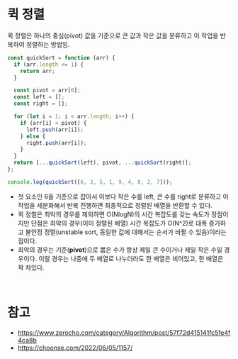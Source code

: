 # 퀵 정렬

퀵 정렬은 하나의 중심(pivot) 값을 기준으로 큰 값과 작은 값을 분류하고 이 작업을 반복하여 정렬하는 방법임.

```jsx
const quickSort = function (arr) {
  if (arr.length <= 1) {
    return arr;
  }

  const pivot = arr[0];
  const left = [];
  const right = [];

  for (let i = 1; i < arr.length; i++) {
    if (arr[i] < pivot) {
      left.push(arr[i]);
    } else {
      right.push(arr[i]);
    }
  }
  return [...quickSort(left), pivot, ...quickSort(right)];
};

console.log(quickSort([6, 3, 5, 1, 9, 4, 8, 2, 7]));
```

- 첫 요소인 6을 기준으로 잡아서 이보다 작은 수를 left, 큰 수를 right로 분류하고 이 작업을 세분화해서 반복 진행하면 최종적으로 정렬된 배열을 반환할 수 있다.
- 퀵 정렬은 최악의 경우를 제외하면 O(NlogN)의 시간 복잡도를 갖는 속도가 장점이지만 단점은 최악의 경우(이미 정렬된 배열) 시간 복잡도가 O(N^2)로 대폭 증가하고 불안정 정렬(unstable sort, 동일한 값에 대해서는 순서가 바뀔 수 있음)이라는 점이다.
- 최악의 경우는 기준(**pivot**)으로 뽑은 수가 항상 제일 큰 수이거나 제일 작은 수일 경우이다. 이럴 경우는 나중에 두 배열로 나누더라도 한 배열은 비어있고, 한 배열은 꽉 차있다.

<br>

# 참고

- https://www.zerocho.com/category/Algorithm/post/57f72d415141fc5fe4f4ca8b
- https://choonse.com/2022/06/05/1157/
